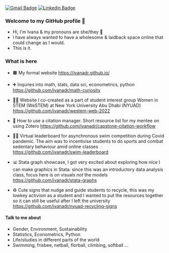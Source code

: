 
[![Gmail Badge](https://img.shields.io/badge/-Email-c14438?style=flat&logo=Gmail&logoColor=white&link=mailto:ivana.drabova@nyu.edu)](mailto:ivana.drabova@nyu.edu)
[![Linkedin Badge](https://img.shields.io/badge/-Linkedin-blue?style=flat&logo=Linkedin&logoColor=white&link=https://www.linkedin.com/in/ivana-drabova/)](https://www.linkedin.com/in/ivana-drabova/)

### Welcome to my GitHub profile 👋
- Hi, I'm Ivana & my pronouns are she/they :rainbow:
- I have always wanted to have a wholesome & laidback space online that could change as I would. 
 - This is it. 

### What is here
- 🟫 My formal website https://ivanadr.github.io/

- ➕ Inquries into math, stats, data sci, econometrics, python  https://github.com/ivanadr/math-curiosity

- 🧑‍🔬 Website I co-created as a part of student interest group Women in STEM (WeSTEM) at New York University Abu Dhabi (NYUAD) https://github.com/ivanadr/westem-web-2022  

- 📑 How to use a citation manager. Short resource list for my mentee on using Zotero https://github.com/ivanadr/capstone-citation-workflow

- 🏊‍♀️ Virtual leaderboard for asynchronous swim competition during Covid pandemic. The aim was to incentivise students to do sports and combat sedentary behaviour amid online classes https://github.com/ivanadr/swim-leaderboard

- 📊 Stata graph showcase, I got very excited about exploring how nice I can make graphics in Stata: since this was an introductory data analysis class, focus here is on visuals *not* the models https://github.com/ivanadr/stata-graphs 

- ♻️ Cute signs that nudge and guide students to recycle, this was my lowkey activism as a student and I wanted to put the resources together so it can still be useful after I left the university https://github.com/ivanadr/nyuad-recycling-signs

 
#### Talk to me about
- Gender, Environment, Sustainability
- Statistics, Econometrics, Python
- Life/studies in different parts of the world
- Swimming, frisbee, netball, florball, climbing, softball ... 
